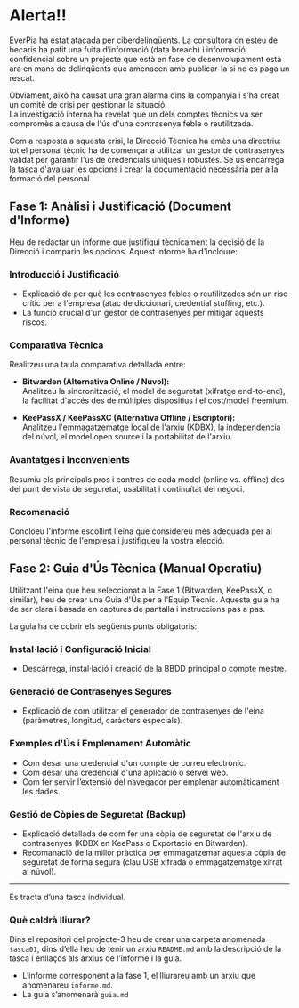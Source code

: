 # Alerta!!

EverPia ha estat atacada per ciberdelinqüents. La consultora on esteu de becaris ha patit una fuita d’informació (data breach) i informació confidencial sobre un projecte que està en fase de desenvolupament està ara en mans de delinqüents que amenacen amb publicar-la si no es paga un rescat.

Òbviament, això ha causat una gran alarma dins la companyia i s’ha creat un comitè de crisi per gestionar la situació.  
La investigació interna ha revelat que un dels comptes tècnics va ser compromès a causa de l'ús d'una contrasenya feble o reutilitzada.

Com a resposta a aquesta crisi, la Direcció Tècnica ha emès una directriu: tot el personal tècnic ha de començar a utilitzar un gestor de contrasenyes validat per garantir l'ús de credencials úniques i robustes. Se us encarrega la tasca d'avaluar les opcions i crear la documentació necessària per a la formació del personal.

## Fase 1: Anàlisi i Justificació (Document d'Informe)

Heu de redactar un informe que justifiqui tècnicament la decisió de la Direcció i comparin les opcions. Aquest informe ha d'incloure:

### Introducció i Justificació

- Explicació de per què les contrasenyes febles o reutilitzades són un risc crític per a l'empresa (atac de diccionari, credential stuffing, etc.).
- La funció crucial d'un gestor de contrasenyes per mitigar aquests riscos.

### Comparativa Tècnica

Realitzeu una taula comparativa detallada entre:

- **Bitwarden (Alternativa Online / Núvol):**  
  Analitzeu la sincronització, el model de seguretat (xifratge end-to-end), la facilitat d'accés des de múltiples dispositius i el cost/model freemium.

- **KeePassX / KeePassXC (Alternativa Offline / Escriptori):**  
  Analitzeu l'emmagatzematge local de l'arxiu (KDBX), la independència del núvol, el model open source i la portabilitat de l'arxiu.

### Avantatges i Inconvenients

Resumiu els principals pros i contres de cada model (online vs. offline) des del punt de vista de seguretat, usabilitat i continuïtat del negoci.

### Recomanació

Concloeu l'informe escollint l'eina que considereu més adequada per al personal tècnic de l'empresa i justifiqueu la vostra elecció.

## Fase 2: Guia d'Ús Tècnica (Manual Operatiu)

Utilitzant l'eina que heu seleccionat a la Fase 1 (Bitwarden, KeePassX, o similar), heu de crear una Guia d'Ús per a l'Equip Tècnic. Aquesta guia ha de ser clara i basada en captures de pantalla i instruccions pas a pas.

La guia ha de cobrir els següents punts obligatoris:

### Instal·lació i Configuració Inicial

- Descàrrega, instal·lació i creació de la BBDD principal o compte mestre.

### Generació de Contrasenyes Segures

- Explicació de com utilitzar el generador de contrasenyes de l'eina (paràmetres, longitud, caràcters especials).

### Exemples d'Ús i Emplenament Automàtic

- Com desar una credencial d'un compte de correu electrònic.
- Com desar una credencial d'una aplicació o servei web.
- Com fer servir l’extensió del navegador per emplenar automàticament les dades.

### Gestió de Còpies de Seguretat (Backup)

- Explicació detallada de com fer una còpia de seguretat de l'arxiu de contrasenyes (KDBX en KeePass o Exportació en Bitwarden).
- Recomanació de la millor pràctica per emmagatzemar aquesta còpia de seguretat de forma segura (clau USB xifrada o emmagatzematge xifrat al núvol).

---

Es tracta d’una tasca individual.

### Què caldrà lliurar?

Dins el repositori del projecte-3 heu de crear una carpeta anomenada `tasca01`, dins d’ella heu de tenir un arxiu `README.md` amb la descripció de la tasca i enllaços als arxius de l’informe i la guia.

- L’informe corresponent a la fase 1, el lliurareu amb un arxiu que anomenareu `informe.md`.
- La guia s’anomenarà `guia.md`
